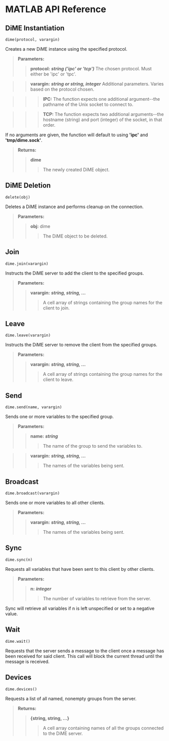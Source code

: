 # MATLAB API Reference
## DiME Instantiation 
```
dime(protocol, varargin)
```
Creates a new DiME instance using the specified protocol.

> **Parameters:**
>> **protocol:** ***string ('ipc' or 'tcp')***
>>	The chosen protocol. Must either be 'ipc' or 'tpc'.

>> **varargin:** ***string or string, integer***
>>	Additional parameters. Varies based on the protocol chosen.

>>>	**IPC:** The function expects one additional argument--the pathname of the Unix socket to connect to.

>>>	**TCP:** The function expects two additional arguments--the hostname (string) and port (integer) of the socket, in that order.

If no arguments are given, the function will default to using **'ipc'** and **'tmp/dime.sock'**.

> **Returns:**
>> **dime**
>>> The newly created DiME object.

## DiME Deletion
```
delete(obj)
```
Deletes a DiME instance and performs cleanup on the connection.

> **Parameters:**
>> **obj:** dime
>>> The DiME object to be deleted.

## Join
```
dime.join(varargin)
```
Instructs the DiME server to add the client to the specified groups.

> **Parameters:**
>> **varargin:** ***string, string, ...***
>>> A cell array of strings containing the group names for the client to join.

## Leave
```
dime.leave(varargin)
```
Instructs the DiME server to remove the client from the specified groups.

> **Parameters:**
>> **varargin:** ***string, string, ...***
>>> A cell array of strings containing the group names for the client to leave.

## Send
```
dime.send(name, varargin)
```
Sends one or more variables to the specified group.

> **Parameters:**
>> **name:** ***string***
>>> The name of the group to send the variables to.

>> **varargin:** ***string, string, ...***
>>> The names of the variables being sent.

## Broadcast
```
dime.broadcast(varargin)
```
Sends one or more variables to all other clients.

> **Parameters:**
>> **varargin:** ***string, string, ...***
>>> The names of the variables being sent.

## Sync
```
dime.sync(n)
```
Requests all variables that have been sent to this client by other clients.

> **Parameters:**
>> **n:** ***integer***
>>> The number of variables to retrieve from the server.

Sync will retrieve all variables if n is left unspecified or set to a negative value.

## Wait
```
dime.wait()
```
Requests that the server sends a message to the client once a message has been received for said client. This call will block the current thread until the message is received.

## Devices
```
dime.devices()
```
Requests a list of all named, nonempty groups from the server.

> **Returns:**
>> **{string, string, ...}**
>>> A cell array containing names of all the groups connected to the DiME server.

